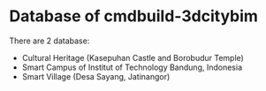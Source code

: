 # Database of cmdbuild-3dcitybim
There are 2 database:
- Cultural Heritage (Kasepuhan Castle and Borobudur Temple)
- Smart Campus of Institut of Technology Bandung, Indonesia
- Smart Village (Desa Sayang, Jatinangor)
    
